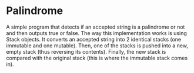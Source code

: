 # Palindrome

A simple program that detects if an accepted string is a palindrome or not and then outputs true or false. The way this implementation works is using Stack objects. It converts an accepted string into 2 identical stacks (one immutable and one mutable). Then, one of the stacks is pushed into a new, empty stack (thus reversing its contents). Finally, the new stack is compared with the original stack (this is where the immutable stack comes in).
